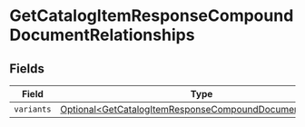 # GetCatalogItemResponseCompoundDocumentRelationships


## Fields

| Field                                                                                                                                  | Type                                                                                                                                   | Required                                                                                                                               | Description                                                                                                                            |
| -------------------------------------------------------------------------------------------------------------------------------------- | -------------------------------------------------------------------------------------------------------------------------------------- | -------------------------------------------------------------------------------------------------------------------------------------- | -------------------------------------------------------------------------------------------------------------------------------------- |
| `variants`                                                                                                                             | [Optional\<GetCatalogItemResponseCompoundDocumentVariants>](../../models/components/GetCatalogItemResponseCompoundDocumentVariants.md) | :heavy_minus_sign:                                                                                                                     | N/A                                                                                                                                    |